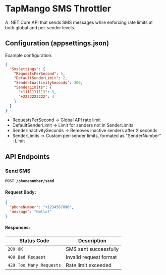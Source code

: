
# TapMango SMS Throttler

A .NET Core API that sends SMS messages while enforcing rate limits at both global and per-sender levels.


## Configuration (appsettings.json)

Example configuration:
```json
{
  "SmsSettings": {
    "RequestsPerSecond": 5,
    "DefaultSenderLimit": 2,
    "SenderInactivitySeconds": 300,
    "SenderLimits": {
      "+1111111111": 3,
      "+2222222222": 4
    }
  }
}
```
* RequestsPerSecond → Global API rate limit
* DefaultSenderLimit → Limit for senders not in SenderLimits
* SenderInactivitySeconds → Removes inactive senders after X seconds
* SenderLimits → Custom per-sender limits, formated as "SenderNumber" : Limit

## API Endpoints
### Send SMS
**`POST /phonenumber/send`**  
#### Request Body:
```json
{
  "phoneNumber": "+1234567890",
  "message": "Hello!"
}
```
#### Responses:
| Status Code | Description |
|------------|-------------|
| `200 OK` | SMS sent successfully |
| `400 Bad Request` | Invalid request format |
| `429 Too Many Requests` | Rate limit exceeded |
